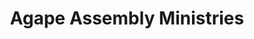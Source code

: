 ---
title: "Agape Assembly Ministries"
url: /brunswick/agape-assembly-ministries/
shop: Lebensmittel
---